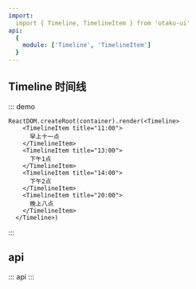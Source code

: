 ```yaml
---
import:
  import { Timeline, TimelineItem } from 'otaku-ui'
api:
  {
    module: ['Timeline', 'TimelineItem']
  }
---
```




## Timeline 时间线

::: demo

```tsx
ReactDOM.createRoot(container).render(<Timeline>
    <TimelineItem title="11:00">
      早上十一点
    </TimelineItem>
    <TimelineItem title="13:00">
      下午1点
    </TimelineItem>
    <TimelineItem title="14:00">
      下午2点
    </TimelineItem>
    <TimelineItem title="20:00">
      晚上八点
    </TimelineItem>
  </Timeline>)

```
:::

## api

::: api
:::